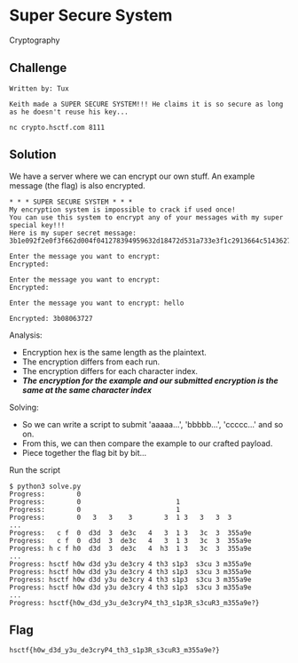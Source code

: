 # Super Secure System
Cryptography

## Challenge 

	Written by: Tux

	Keith made a SUPER SECURE SYSTEM!!! He claims it is so secure as long as he doesn't reuse his key...

	nc crypto.hsctf.com 8111

## Solution

We have a server where we can encrypt our own stuff. An example message (the flag) is also encrypted.

	* * * SUPER SECURE SYSTEM * * *
	My encryption system is impossible to crack if used once!
	You can use this system to encrypt any of your messages with my super special key!!!
	Here is my super secret message: 3b1e092f2e0f3f662d004f041278394959632d18472d531a733e3f1c2913664c514362710030624d3a1562056105657b2d6a44044a

	Enter the message you want to encrypt: 
	Encrypted: 

	Enter the message you want to encrypt: 
	Encrypted: 

	Enter the message you want to encrypt: hello

	Encrypted: 3b08063727


Analysis:

- Encryption hex is the same length as the plaintext.
- The encryption differs from each run.
- The encryption differs for each character index.
- ***The encryption for the example and our submitted encryption is the same at the same character index***

Solving:

- So we can write a script to submit 'aaaaa...', 'bbbbb...', 'ccccc...' and so on.
- From this, we can then compare the example to our crafted payload.
- Piece together the flag bit by bit...

Run the script

	$ python3 solve.py 
	Progress:        0
	Progress:        0                        1
	Progress:        0                        1
	Progress:        0   3   3    3        3  1 3   3   3  3
	...
	Progress:   c f  0  d3d  3  de3c   4   3  1 3   3c  3  355a9e
	Progress:   c f  0  d3d  3  de3c   4   3  1 3   3c  3  355a9e
	Progress: h c f h0  d3d  3  de3c   4  h3  1 3   3c  3  355a9e
	...
	Progress: hsctf h0w d3d y3u de3cry 4 th3 s1p3  s3cu 3 m355a9e
	Progress: hsctf h0w d3d y3u de3cry 4 th3 s1p3  s3cu 3 m355a9e
	Progress: hsctf h0w d3d y3u de3cry 4 th3 s1p3  s3cu 3 m355a9e
	Progress: hsctf h0w d3d y3u de3cry 4 th3 s1p3  s3cu 3 m355a9e
	...
	Progress: hsctf{h0w_d3d_y3u_de3cryP4_th3_s1p3R_s3cuR3_m355a9e?}

## Flag

	hsctf{h0w_d3d_y3u_de3cryP4_th3_s1p3R_s3cuR3_m355a9e?}
